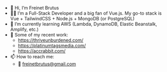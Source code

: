 - 👋 Hi, I’m Freinet Brutus
- 👨‍💻 I’m a Full-Stack Developer and a big fan of Vue.js. My go-to stack is Vue + TailwindCSS + Node.js + MongoDB (or PostgreSQL)
- 🌱 I’m currently learning AWS (Lambda, DynamoDB, Elastic Beanstalk, Amplify, etc.)
- 💼 Some of my recent work:
     - https://thriveunburdened.com/
     - https://platinumtagsmedia.com/
     - https://accrabbit.com/
- 📫 How to reach me:
    -  📨 freinetbrutus@gmail.com

<!---
freinet12/freinet12 is a ✨ special ✨ repository because its `README.md` (this file) appears on your GitHub profile.
You can click the Preview link to take a look at your changes.
--->

